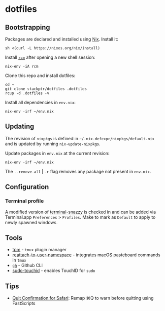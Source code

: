 # dotfiles

## Bootstrapping

Packages are declared and installed using [Nix][nix]. Install it:

```
sh <(curl -L https://nixos.org/nix/install)
```

Install [`rcm`][rcm] after opening a new shell session:

```
nix-env -iA rcm
```

Clone this repo and install dotfiles:

```
cd ~
git clone stackptr/dotfiles .dotfiles
rcup -d .dotfiles -v
```

Install all dependencies in `env.nix`:

```
nix-env -irf ~/env.nix
```

[nix]: https://nixos.org/

## Updating

The revision of `nixpkgs` is defined in `~/.nix-defexpr/nixpkgs/default.nix`
and is updated by running `nix-update-nixpkgs`.

Update packages in `env.nix` at the current revision:

```
nix-env -irf ~/env.nix
```

The `--remove-all` | `-r` flag removes any package not present in `env.nix`.

## Configuration

### Terminal profile

A modified version of [terminal-snazzy][snazzy] is checked in and can be added via Terminal.app `Preferences` > `Profiles`. Make to mark as `Default` to apply to newly spawned windows.

## Tools

- [tpm][tpm] - `tmux` plugin manager
- [reattach-to-user-namespace][tmux-reattach] - integrates macOS pasteboard commands in `tmux`
- [`gh`][gh-cli] - Github CLI
- [sudo-touchid][sudo-touchid] - enables TouchID for `sudo`

## Tips

- [Quit Confirmation for Safari][quit-safari]: Remap ⌘Q to warn before quitting using FastScripts

[rcm]: https://github.com/thoughtbot/rcm
[pure]: https://github.com/sindresorhus/pure
[zsh-highlight]: https://github.com/zsh-users/zsh-syntax-highlighting
[zsh-search]: https://github.com/zsh-users/zsh-history-substring-search
[mosh]: https://mosh.org
[hub]: https://hub.github.com
[gh-cli]: https://github.com/cli/cli
[neovim]: https://neovim.io
[snazzy]: https://github.com/sindresorhus/terminal-snazzy
[tpm]: https://github.com/tmux-plugins/tpm
[tmux-reattach]: https://github.com/ChrisJohnsen/tmux-MacOSX-pasteboard
[sudo-touchid]: https://github.com/artginzburg/sudo-touchid#readme
[quit-safari]: https://daringfireball.net/2020/01/quit_confirmation_for_safari_on_macos
